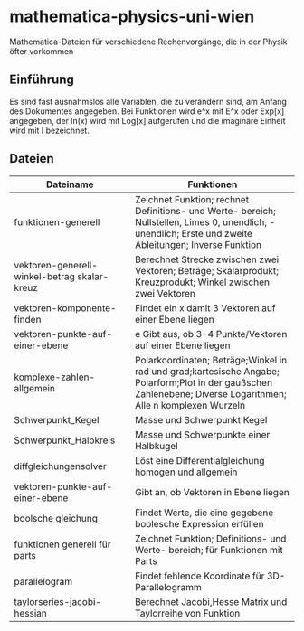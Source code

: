 # mathematica-physics-uni-wien
Mathematica-Dateien für verschiedene Rechenvorgänge, die in der Physik öfter vorkommen
## Einführung
Es sind fast ausnahmslos alle Variablen, die zu verändern sind, am Anfang des Dokumentes angegeben. Bei Funktionen wird e^x mit E^x oder Exp[x] angegeben, der ln(x) wird mit Log[x] aufgerufen und die imaginäre Einheit wird mit I bezeichnet.
## Dateien
| Dateiname | Funktionen | 
| ------------- | ------------- |
| funktionen-generell  | Zeichnet Funktion; rechnet Definitions- und Werte- bereich; Nullstellen, Limes 0, unendlich, -unendlich; Erste und zweite Ableitungen; Inverse Funktion|
| vektoren-generell-winkel-betrag skalar-kreuz  | Berechnet Strecke zwischen zwei Vektoren; Beträge; Skalarprodukt; Kreuzprodukt; Winkel zwischen zwei Vektoren| 
| vektoren-komponente-finden  |Findet ein x damit 3 Vektoren auf einer Ebene liegen|
| vektoren-punkte-auf-einer-ebene| e Gibt aus, ob 3-4 Punkte/Vektoren auf einer Ebene liegen|
| komplexe-zahlen-allgemein  | Polarkoordinaten; Beträge;Winkel in rad und grad;kartesische Angabe; Polarform;Plot in der gaußschen Zahlenebene; Diverse Logarithmen; Alle n komplexen Wurzeln|
| Schwerpunkt_Kegel| Masse und Schwerpunkt Kegel|
| Schwerpunkt_Halbkreis |Masse und Schwerpunkte einer Halbkugel|
| diffgleichungensolver| Löst eine Differentialgleichung homogen und allgemein|
| vektoren-punkte-auf-einer-ebene| Gibt an, ob Vektoren in Ebene liegen|
| boolsche gleichung| Findet Werte, die eine gegebene boolesche Expression erfüllen|
| funktionen generell für parts | Zeichnet Funktion; Definitions- und Werte- bereich; für Funktionen mit Parts |
| parallelogram |Findet fehlende Koordinate für 3D-Parallelogramm|
| taylorseries-jacobi-hessian | Berechnet Jacobi,Hesse Matrix und Taylorreihe von Funktion|

